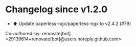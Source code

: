 # Changelog since v1.2.0
- ⬆️ Update paperless-ngx/paperless-ngx to v2.4.2 (#79)

Co-authored-by: renovate[bot] <29139614+renovate[bot]@users.noreply.github.com> 
